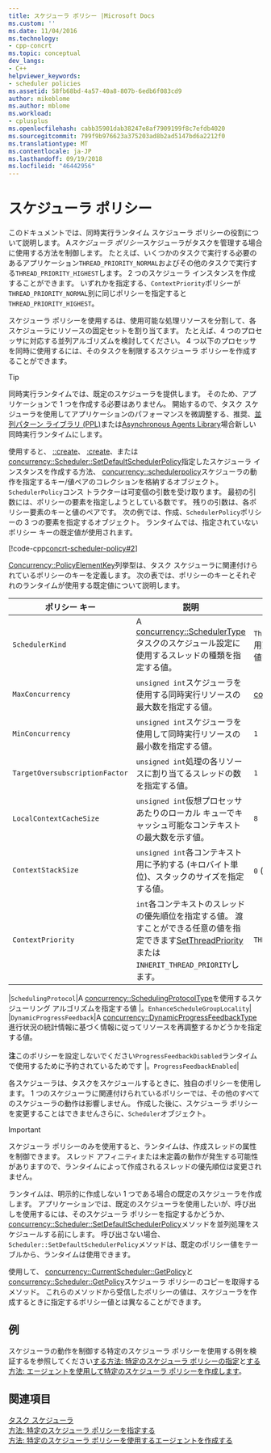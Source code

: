 ```yaml
---
title: スケジューラ ポリシー |Microsoft Docs
ms.custom: ''
ms.date: 11/04/2016
ms.technology:
- cpp-concrt
ms.topic: conceptual
dev_langs:
- C++
helpviewer_keywords:
- scheduler policies
ms.assetid: 58fb68bd-4a57-40a8-807b-6edb6f083cd9
author: mikeblome
ms.author: mblome
ms.workload:
- cplusplus
ms.openlocfilehash: cabb35901dab38247e8af7909199f8c7efdb4020
ms.sourcegitcommit: 799f9b976623a375203ad8b2ad5147bd6a2212f0
ms.translationtype: MT
ms.contentlocale: ja-JP
ms.lasthandoff: 09/19/2018
ms.locfileid: "46442956"
---
```

# <a name="scheduler-policies"></a>スケジューラ ポリシー

このドキュメントでは、同時実行ランタイム スケジューラ ポリシーの役割について説明します。 A*スケジューラ ポリシー*スケジューラがタスクを管理する場合に使用する方法を制御します。 たとえば、いくつかのタスクで実行する必要のあるアプリケーション`THREAD_PRIORITY_NORMAL`およびその他のタスクで実行する`THREAD_PRIORITY_HIGHEST`します。  2 つのスケジューラ インスタンスを作成することができます。 いずれかを指定する、`ContextPriority`ポリシーが`THREAD_PRIORITY_NORMAL`別に同じポリシーを指定すると`THREAD_PRIORITY_HIGHEST`。

スケジューラ ポリシーを使用するは、使用可能な処理リソースを分割して、各スケジューラにリソースの固定セットを割り当てます。 たとえば、4 つのプロセッサに対応する並列アルゴリズムを検討してください。 4 つ以下のプロセッサを同時に使用するには、そのタスクを制限するスケジューラ ポリシーを作成することができます。

> [!TIP]
>  同時実行ランタイムでは、既定のスケジューラを提供します。 そのため、アプリケーションで 1 つを作成する必要はありません。 開始するので、タスク スケジューラを使用してアプリケーションのパフォーマンスを微調整する、推奨、[並列パターン ライブラリ (PPL)](../../parallel/concrt/parallel-patterns-library-ppl.md)または[Asynchronous Agents Library](../../parallel/concrt/asynchronous-agents-library.md)場合新しい同時実行ランタイムにします。

使用すると、 [::create](reference/currentscheduler-class.md#create)、 [:create](reference/scheduler-class.md#create)、または[concurrency::Scheduler::SetDefaultSchedulerPolicy](reference/scheduler-class.md#setdefaultschedulerpolicy)指定したスケジューラ インスタンスを作成する方法、 [concurrency::schedulerpolicy](../../parallel/concrt/reference/schedulerpolicy-class.md)スケジューラの動作を指定するキー/値ペアのコレクションを格納するオブジェクト。 `SchedulerPolicy`コンス トラクターは可変個の引数を受け取ります。 最初の引数には、ポリシーの要素を指定しようとしている数です。 残りの引数は、各ポリシー要素のキーと値のペアです。 次の例では、作成、`SchedulerPolicy`ポリシーの 3 つの要素を指定するオブジェクト。 ランタイムでは、指定されていないポリシー キーの既定値が使用されます。

[!code-cpp[concrt-scheduler-policy#2](../../parallel/concrt/codesnippet/cpp/scheduler-policies_1.cpp)]

[Concurrency::PolicyElementKey](reference/concurrency-namespace-enums.md#policyelementkey)列挙型は、タスク スケジューラに関連付けられているポリシーのキーを定義します。 次の表では、ポリシーのキーとそれぞれのランタイムが使用する既定値について説明します。

|ポリシー キー|説明|既定値|
|----------------|-----------------|-------------------|
|`SchedulerKind`|A [concurrency::SchedulerType](reference/concurrency-namespace-enums.md#schedulertype)タスクのスケジュール設定に使用するスレッドの種類を指定する値。|`ThreadScheduler` (通常のスレッドを使用)。 これは、このキーの唯一の有効な値です。|
|`MaxConcurrency`|`unsigned int`スケジューラを使用する同時実行リソースの最大数を指定する値。|[concurrency::MaxExecutionResources](reference/concurrency-namespace-constants1.md#maxexecutionresources)|
|`MinConcurrency`|`unsigned int`スケジューラを使用して同時実行リソースの最小数を指定する値。|`1`|
|`TargetOversubscriptionFactor`|`unsigned int`処理の各リソースに割り当てるスレッドの数を指定する値。|`1`|
|`LocalContextCacheSize`|`unsigned int`仮想プロセッサあたりのローカル キューでキャッシュ可能なコンテキストの最大数を示す値。|`8`|
|`ContextStackSize`|`unsigned int`各コンテキスト用に予約する (キロバイト単位)、スタックのサイズを指定する値。|`0` (既定のスタック サイズを使用)|
|`ContextPriority`|`int`各コンテキストのスレッドの優先順位を指定する値。 渡すことができる任意の値を指定できます[SetThreadPriority](/windows/desktop/api/processthreadsapi/nf-processthreadsapi-setthreadpriority)または`INHERIT_THREAD_PRIORITY`します。|`THREAD_PRIORITY_NORMAL`|

|`SchedulingProtocol`|A [concurrency::SchedulingProtocolType](reference/concurrency-namespace-enums.md#schedulingprotocoltype)を使用するスケジューリング アルゴリズムを指定する値 |。`EnhanceScheduleGroupLocality`| |`DynamicProgressFeedback`|A [concurrency::DynamicProgressFeedbackType](reference/concurrency-namespace-enums.md#dynamicprogressfeedbacktype)進行状況の統計情報に基づく情報に従ってリソースを再調整するかどうかを指定する値。<br /><br /> **注**このポリシーを設定しないでください`ProgressFeedbackDisabled`ランタイムで使用するために予約されているためです |。`ProgressFeedbackEnabled`|

各スケジューラは、タスクをスケジュールするときに、独自のポリシーを使用します。 1 つのスケジューラに関連付けられているポリシーでは、その他のすべてのスケジューラの動作は影響しません。 作成した後に、スケジューラ ポリシーを変更することはできませんさらに、`Scheduler`オブジェクト。

> [!IMPORTANT]
>  スケジューラ ポリシーのみを使用すると、ランタイムは、作成スレッドの属性を制御できます。 スレッド アフィニティまたは未定義の動作が発生する可能性がありますので、ランタイムによって作成されるスレッドの優先順位は変更されません。

ランタイムは、明示的に作成しない 1 つである場合の既定のスケジューラを作成します。 アプリケーションでは、既定のスケジューラを使用したいが、呼び出しを使用するには、そのスケジューラ ポリシーを指定するかどうか、 [concurrency::Scheduler::SetDefaultSchedulerPolicy](reference/scheduler-class.md#setdefaultschedulerpolicy)メソッドを並列処理をスケジュールする前にします。 呼び出さない場合、`Scheduler::SetDefaultSchedulerPolicy`メソッドは、既定のポリシー値をテーブルから、ランタイムは使用できます。

使用して、 [concurrency::CurrentScheduler::GetPolicy](reference/currentscheduler-class.md#getpolicy)と[concurrency::Scheduler::GetPolicy](reference/scheduler-class.md#getpolicy)スケジューラ ポリシーのコピーを取得するメソッド。 これらのメソッドから受信したポリシーの値は、スケジューラを作成するときに指定するポリシー値とは異なることができます。

## <a name="example"></a>例

スケジューラの動作を制御する特定のスケジューラ ポリシーを使用する例を検証するを参照してください[する方法: 特定のスケジューラ ポリシーの指定](../../parallel/concrt/how-to-specify-specific-scheduler-policies.md)と[する方法: エージェントを使用して特定のスケジューラ ポリシーを作成します](../../parallel/concrt/how-to-create-agents-that-use-specific-scheduler-policies.md)。

## <a name="see-also"></a>関連項目

[タスク スケジューラ](../../parallel/concrt/task-scheduler-concurrency-runtime.md)<br/>
[方法: 特定のスケジューラ ポリシーを指定する](../../parallel/concrt/how-to-specify-specific-scheduler-policies.md)<br/>
[方法: 特定のスケジューラ ポリシーを使用するエージェントを作成する](../../parallel/concrt/how-to-create-agents-that-use-specific-scheduler-policies.md)

